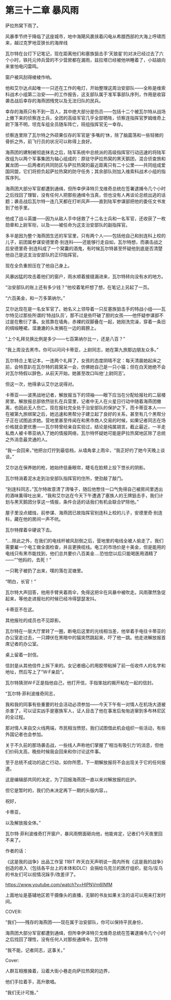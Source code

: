 # 第三十二章 暴风雨



萨拉热窝下雨了。

风暴季节终于降临了这座城市，地中海飓风裹挟着闪电从希腊西部的大海上呼啸而来，越过克罗地亚狭长的海岸线

瓦尔特在台灯下记笔记，现在距离他们和塞族狙击手‘天狼星’的对决已经过去了六个小时，铁托元帅兵营的不少营房都在漏雨，兹拉塔已经被他哄睡着了，小姑娘向来害怕电闪雷鸣。

窗户被风刮得棱棱作响。

他和艾尔达点起唯一一只还在工作的电灯，开始整理这周治安部队——全称是维索科战术小组第二治安——的工作报告，这支部队属于准军事部队序列，作用是收容袭击战后幸存的海燕团残党以及无法归队的民兵。

幸存的海燕只有不到一百人，其中绝大部分是伤员——包括十二个被瓦尔特从战场上撤下来的侦察连士兵，全团的高级军官几乎全部牺牲，侦察连指挥官罗姆维奇上尉下落不明，坦克车组全员随车阵亡，班组指挥官无一幸存。

侦察连里除了瓦尔特之外硕果仅存的军官是‘多嘴的’休，除了脑震荡和一些轻微的骨折之外，前飞行员的状况可以称得上良好。

海燕团的建制被彻底抹去之后，陆军系统中总统派的高级指挥官行动迅速的将陆军改组为以两个军事集团为轴心组成的：原驻守萨拉热窝的黑天鹅团，混合侦查旅和翼龙团——后两者的共同防区与萨拉热窝的最近距离只有二十公里——共同组成爱国同盟，它们将担负起萨拉热窝的防守任务；其余部队则加入维索科战术小组的指挥序列。

海燕团大部分军官都遭到通缉，但所幸伊泽特贝戈维奇总统在签署逮捕令几个小时之后找回了理智，没有任何人把那些通缉令当真，但也没有人再谈论总统出逃的话题；袭击战后瓦尔特一连几天都在打听风声——直到陆军参谋部把他的委任文书发到了他手里。

他成了战斗英雄——因为从敌人手中拯救了十二名士兵和一名军官，还收获了一枚勋章和上尉军衔，以及——被任命为这支治安部队的副指挥官。

多半是因为整个海燕团生还的军官里，只有两个人——包括他自己和别连科上校的儿子，前团属参谋安德里奇·别连科——还能够行走自如，瓦尔特想，而袭击战之后安德里奇·别连科成了一个窝囊的酒鬼，有时候瓦尔特甚至怀疑他到底是否清楚他自己是这支治安部队的正印指挥官。

现在全负重担压在了他自己身上。

风暴凶猛的攻击着他们的窗户，雨水顺着接缝漏进来，瓦尔特转向没有水的地方。

“治安部队的账上还有多少钱？”他咬着笔杆想了想，在笔记上另起了一页。

“六百美金，和一万多第纳尔。”

艾尔达现在是一名女军官了。她名义上领导着一只反塞族狙击手的特战小组——瓦尔特见过那些所谓的‘特战队员’，那不过是些吓破了胆的女孩——他怀疑参谋部不过是在敷衍了事。女孩靠在墙角，赤裸的双脚叠在一起，她刚洗完澡，穿着一条旧的绸缎睡裙，湿漉漉的头发搁在一边的肩膀上。

“上个礼拜兑换比例是多少——七百第纳尔比一，还是八百？”

“我上周没去黑市。你可以问问卡蒂亚，上尉同志，她在第九旅那边朋友众多。”

瓦尔特合上笔记本，一连两个礼拜了，女孩的态度阴晴不定：每天清晨她起床之前，会特意趴在瓦尔特的肩窝呆一会，仿佛她自己是一只小猫；但在白天她绝不会对瓦尔特假以辞色，从前天开始，她甚至改口叫他‘上尉同志’。

但这一次，他得承认艾尔达说得对。

卡蒂亚——波黑战地记者，解放报当下的领袖——眼下应当在分配给报社的二层楼房里。解放报总部依然驻扎在兵营里，记者中无人在火星日行动中随着海燕团撤离，也因此无人伤亡。现在报社完全处于治安部队的保护之下，而卡蒂亚本人——在被第九旅绑架之后，她迅速和黑帮分子建立起了良好的关系，甚至有几个黑帮分子正在试图追求她。营地里甚至传闻在和黑市商人交易的时候，如果记者同志在场价格就会更优惠——瓦尔特曾经亲自实验过，结论是纯属胡言。截止最近，一半走私商人被卡蒂亚纳入了她的情报网络，瓦尔特怀疑她可能是萨拉热窝地区除了总统之外消息最灵通的人。

“我一会回来，”他把台灯拧到最低档，从墙角拿上雨伞，“我正好约了她今天晚上谈谈。”

艾尔达在保养她的枪，她始终低垂眼帘，睫毛在脸颊上投下悠长的阴影。

瓦尔特淌着泥水走到治安部队指挥官的住所，使劲敲了敲门。

“别连科同志，”瓦尔特故意清了清嗓子，随后他憋住一口气免得自己被房间里透出的酒味薰得吐出来，“我和艾尔达在今天下午遭遇了塞族人的王牌狙击手，我们计划与黑天鹅团分享这一情报，条件合适的话我们有机会联合铲除他。”

屋子里没点蜡烛，前参谋、海燕团已故指挥官别连科上校的儿子，安德里奇·别连科，藏在他的房间一声不吭。

瓦尔特撑着伞硬说下去。

“....除此之外，在我们的电线杆被风刮倒之后，营地里的电线全被人偷走了。我们需要雇一个电工做全面检查，并且更换缆线。电工的市场价是十美金，但是能用的电线只有黑市能找到，他们总共要价八百美金....恐怕您以后只能喝医用酒精了——”“他妈的，去死！”

一只靴子被扔了出来，噗的落在泥塘里。

“明白，长官！”

瓦尔特大声回答，他用手臂夹着雨伞，免得这把伞在风暴中被吹走。风雨骤然急促起来，等他走进报社的时候已经冷得瑟瑟发抖。

卡蒂亚不在这。

其他报社的成员也不见踪影。

瓦尔特在一层大厅里转了一圈，断电后这里的光线相当差，他举着手电往卡蒂亚的办公室走过去，一只蹲伏在黑暗中的猫突然跳起来，吓了他一跳。他走进解放报首席记者的办公室。

桌上留着一封信。

信封是从其他信件上拆下来的。女记者细心的用胶带粘掉了前一任收件人的名字和地址，然后写上了“W·F亲启”。

瓦尔特猜测W·F正是指他自己，他打开信，手指笨拙的揭开粘在一起的信封。

“瓦尔特·菲利波维奇同志，

我和我的同事有些重要的社会活动必须参加——今天下午有一对情人在机场大道被杀害了，可以证实凶手是塞族军人，证人目击了他在事发后匆匆逃窜到多布林尼区的全过程。

那对情人来自交火线两端，市民相当愤怒，我们试图借此机会组织一些活动，有些外国记者也会参加。

关于不久前的那场袭击战，一些线人声称他们掌握了‘相当有吸引力’的消息，但他们价码太高，晚些时候我会回来和你讨论这件事。

至于总统不成功的逃亡行动，如你所愿，下一期解放报将不会出现关于它的任何报道。

这是编辑部共同的决定，为了回报海燕团一直以来对解放报的庇护。

但它是暂时的，我们仍未决定再下一期的头版内容，。

祝好，

卡蒂亚，

以及解放报全体。”

瓦尔特·菲利波维奇打开窗户，暴风雨劈面砸向他，他能肯定，记者们今天夜里回不来了。



作者的话：

《这是我的战争》出品工作室 11BIT 昨天白天声明说一周内所有《这是我的战争》创造的收入（包括各平台上的本体和DLC）会捐给乌克兰的医疗组织，挺乌/反乌的书友们可以视情况跺手/改差评了。

https://www.youtube.com/watch?v=HIPNVm6lNfM

上面地址是基辅地区若干摄像头的直播，无聊的书友如果关注的话可以用来打发时间。



COVER:

“我们——残存的海燕团——现在属于治安部队，你可以保持平民身份，

海燕团大部分军官都遭到通缉，但所幸伊泽特贝戈维奇总统在签署逮捕令几个小时之后找回了理性，没有任何人对那些通缉令，瓦尔特

“我不能，记者同志，这事关。”







Cover:

人群互相推搡着，沿着大街小巷走向萨拉热窝的边界，

他们手拉着手，高升歌唱。

“我们无计可施，”

